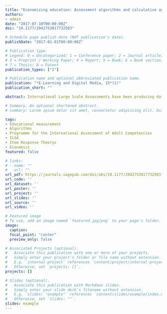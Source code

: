 ```yaml
---
title: "Economizing education: Assessment algorithms and calculative agencies"
authors:
- admin
date: "2017-07-10T00:00:00Z"
doi: "10.1177/2042753017732503"

# Schedule page publish date (NOT publication's date).
publishDate: "2017-01-01T00:00:00Z"

# Publication type.
# Legend: 0 = Uncategorized; 1 = Conference paper; 2 = Journal article;
# 3 = Preprint / Working Paper; 4 = Report; 5 = Book; 6 = Book section;
# 7 = Thesis; 8 = Patent
publication_types: ["2"]

# Publication name and optional abbreviated publication name.
publication: "*E-Learning and Digital Media, 15*(1)"
publication_short: ""

abstract: International Large Scale Assessments have been producing data about educational attainment for over 60 years. More recently however, these assessments as tests have become digitally and computationally complex and increasingly rely on the calculative work performed by algorithms. In this article I first consider the coordination of relations between the human and non-human agents that perform the day-to-day tasks of data production used in economic and educational policymaking and practice. I examine the calculative agencies of an assemblage of algorithms encoded in the testing software for the Programme for the International Assessment of Adult Competencies. These algorithms perform the sampling, sorting, scoring, and result prediction of test takers and items during digital assessment events. Second, I examine the role of psychometric practices and educational testing theories, and in particular, Item Response Theory, in the work of sorting and detaching situated practices into equivalence spaces that they can be manipulated and transformed by into calculable entities. Combined with digital assessment technologies, the probabilistic statistical techniques used by Item Response Theory are able to produce digital data such as test scores capable of transforming situated literacy practices into psychological constructs that can then be classified and rendered calculable. This reinforces the calculative agency of tests as well as a consensus about the legitimacy and necessity of the testing technologies as the dominant way to produce educational data.

# Summary. An optional shortened abstract.
# summary: Lorem ipsum dolor sit amet, consectetur adipiscing elit. Duis posuere tellus ac convallis placerat. Proin tincidunt magna sed ex sollicitudin condimentum.

tags:
- Educational measurement
- Algorithms
- Programme for the International Assessment of Adult Competencies
- ILSA 
- Item Response Theorys
- Economics
featured: false

# links:
# - name: ""
#   url: ""
url_pdf: https://journals.sagepub.com/doi/abs/10.1177/2042753017732503
url_code: ''
url_dataset: ''
url_poster: ''
url_project: ''
url_slides: ''
url_source: ''
url_video: ''

# Featured image
# To use, add an image named `featured.jpg/png` to your page's folder. 
image:
  caption:  
  focal_point: "center"
  preview_only: false

# Associated Projects (optional).
#   Associate this publication with one or more of your projects.
#   Simply enter your project's folder or file name without extension.
#   E.g. `internal-project` references `content/project/internal-project/index.md`.
#   Otherwise, set `projects: []`.
projects: []

# Slides (optional).
#   Associate this publication with Markdown slides.
#   Simply enter your slide deck's filename without extension.
#   E.g. `slides: "example"` references `content/slides/example/index.md`.
#   Otherwise, set `slides: ""`.
slides: example
---
```


<!--{{% alert note %}}
Click the *Cite* button above to demo the feature to enable visitors to import publication metadata into their reference management software.
{{% /alert %}}

{{% alert note %}}
Click the *Slides* button above to demo Academic's Markdown slides feature.
{{% /alert %}}

Supplementary notes can be added here, including [code and math](https://sourcethemes.com/academic/docs/writing-markdown-latex/).-->
